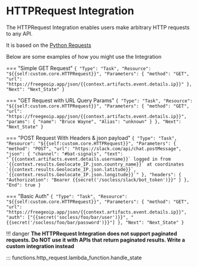 # HTTPRequest Integration

The HTTPRequest Integration enables users make arbitrary HTTP requests to any API.

It is based on the [Python Requests](https://2.python-requests.org/en/master/api/#main-interface)

Below are some examples of how you might use the Integration

=== "Simple GET Request"
    ```
    {
      "Type": "Task",
      "Resource": "${{self:custom.core.HTTPRequest}}",
      "Parameters": {
        "method": "GET",
        "url": "https://freegeoip.app/json/{{context.artifacts.event.details.ip}}"
      },
      "Next": "Next_State"
    }
    ```

=== "GET Request with URL Query Params"
    ```
    {
      "Type": "Task",
      "Resource": "${{self:custom.core.HTTPRequest}}",
      "Parameters": {
        "method": "GET",
        "url": "https://freegeoip.app/json/{{context.artifacts.event.details.ip}}",
        "params": {
          "name": "Bruce Wayne",
          "Alias": "unknown"
        }
      },
      "Next": "Next_State"
    }
    ```

=== "POST Request With Headers & json payload"
    ```
    {
      "Type": "Task",
      "Resource": "${{self:custom.core.HTTPRequest}}",
      "Parameters": {
        "method": "POST",
        "url": "https://slack.com/api/chat.postMessage",
        "json": {
          "channel": "#bat-signals",
          "text": "`{{context.artifacts.event.details.username}}` logged in from `{{context.results.Geolocate_IP.json.country_name}}` at coordinates `{{context.results.Geolocate_IP.json.latitude}}`, `{{context.results.Geolocate_IP.json.longitude}}`"
        },
        "headers": {
          "Authorization": "Bearer {{secret('/socless/slack/bot_token')}}"
        }
      },
      "End": true
    }
    ```

=== "Basic Auth"
    ```
    {
      "Type": "Task",
      "Resource": "${{self:custom.core.HTTPRequest}}",
      "Parameters": {
        "method": "GET",
        "url": "https://freegeoip.app/json/{{context.artifacts.event.details.ip}}",
        "auth": ["{{secret('socless/foo/bar/user')}}", "{{secret('/socless/foo/bar/password')}}"]
      },
      "Next": "Next_State"
    }
    ```

!!! danger
    **The HTTPRequest Integration does not support paginated requests. Do NOT use it with APIs that return paginated results. Write a custom integration instead**

::: functions.http_request.lambda_function.handle_state
